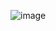 
![image](https://github.com/cbc106013/DL-Study-Notes/blob/master/Paper/pictures/%E7%B5%90%E5%90%88%E5%BD%B1%E5%83%8F%E8%88%87%E9%9F%B3%E8%A8%8A%E6%B7%B1%E5%BA%A6%E5%AD%B8%E7%BF%92%E4%B9%8B%E5%BD%B1%E7%89%87%E6%8F%8F%E8%BF%B0%E6%8A%80%E8%A1%93/Paper1-.jpg)

